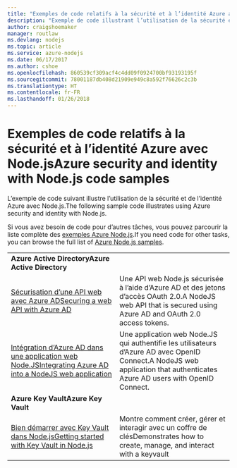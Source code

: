 ```yaml
---
title: "Exemples de code relatifs à la sécurité et à l’identité Azure avec Node.js"
description: "Exemple de code illustrant l’utilisation de la sécurité et de l’identité Azure avec Node.js."
author: craigshoemaker
manager: routlaw
ms.devlang: nodejs
ms.topic: article
ms.service: azure-nodejs
ms.date: 06/17/2017
ms.author: cshoe
ms.openlocfilehash: 860539cf309acf4c4dd09f0924700bf93193195f
ms.sourcegitcommit: 78001187db408d21909e949c8a592f76626c2c3b
ms.translationtype: HT
ms.contentlocale: fr-FR
ms.lasthandoff: 01/26/2018
---
```

# <a name="azure-security-and-identity-with-nodejs-code-samples"></a><span data-ttu-id="4d81e-103">Exemples de code relatifs à la sécurité et à l’identité Azure avec Node.js</span><span class="sxs-lookup"><span data-stu-id="4d81e-103">Azure security and identity with Node.js code samples</span></span>

<span data-ttu-id="4d81e-104">L’exemple de code suivant illustre l’utilisation de la sécurité et de l’identité Azure avec Node.js.</span><span class="sxs-lookup"><span data-stu-id="4d81e-104">The following sample code illustrates using Azure security and identity with Node.js.</span></span>

<span data-ttu-id="4d81e-105">Si vous avez besoin de code pour d’autres tâches, vous pouvez parcourir la liste complète des [exemples Azure Node.js](https://azure.microsoft.com/resources/samples/?term=nodejs).</span><span class="sxs-lookup"><span data-stu-id="4d81e-105">If you need code for other tasks, you can browse the full list of [Azure Node.js samples](https://azure.microsoft.com/resources/samples/?term=nodejs).</span></span>

| | |
|---|---|
| <span data-ttu-id="4d81e-106">**Azure Active Directory**</span><span class="sxs-lookup"><span data-stu-id="4d81e-106">**Azure Active Directory**</span></span> ||
| [<span data-ttu-id="4d81e-107">Sécurisation d’une API web avec Azure AD</span><span class="sxs-lookup"><span data-stu-id="4d81e-107">Securing a web API with Azure AD</span></span>](https://azure.microsoft.com/resources/samples/active-directory-node-webapi/) | <span data-ttu-id="4d81e-108">Une API web Node.js sécurisée à l’aide d’Azure AD et des jetons d’accès OAuth 2.0.</span><span class="sxs-lookup"><span data-stu-id="4d81e-108">A NodeJS web API that is secured using Azure AD and OAuth 2.0 access tokens.</span></span> |
| [<span data-ttu-id="4d81e-109">Intégration d’Azure AD dans une application web Node.JS</span><span class="sxs-lookup"><span data-stu-id="4d81e-109">Integrating Azure AD into a NodeJS web application</span></span>](https://azure.microsoft.com/resources/samples/active-directory-node-webapp-openidconnect/) | <span data-ttu-id="4d81e-110">Une application web Node.JS qui authentifie les utilisateurs d’Azure AD avec OpenID Connect.</span><span class="sxs-lookup"><span data-stu-id="4d81e-110">A NodeJS web application that authenticates Azure AD users with OpenID Connect.</span></span> |
| <span data-ttu-id="4d81e-111">**Azure Key Vault**</span><span class="sxs-lookup"><span data-stu-id="4d81e-111">**Azure Key Vault**</span></span> ||
| [<span data-ttu-id="4d81e-112">Bien démarrer avec Key Vault dans Node.js</span><span class="sxs-lookup"><span data-stu-id="4d81e-112">Getting started with Key Vault in Node.js</span></span>](https://azure.microsoft.com/resources/samples/key-vault-node-getting-started/) | <span data-ttu-id="4d81e-113">Montre comment créer, gérer et interagir avec un coffre de clés</span><span class="sxs-lookup"><span data-stu-id="4d81e-113">Demonstrates how to create, manage, and interact with a keyvault</span></span> |
